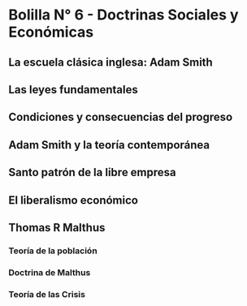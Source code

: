 # Bolilla N° 6 - Doctrinas Sociales y Económicas

## La escuela clásica inglesa: Adam Smith

## Las leyes fundamentales

## Condiciones y consecuencias del progreso

## Adam Smith y la teoría contemporánea

## Santo patrón de la libre empresa

## El liberalismo económico

## Thomas R Malthus

### Teoría de la población

### Doctrina de Malthus

### Teoría de las Crisis
